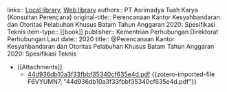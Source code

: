 links:: [Local library](zotero://select/library/items/ANGI76JE), [Web library](https://www.zotero.org/users/9756735/items/ANGI76JE)
authors:: PT Asrimadya Tuah Karya (Konsultan Perencana)
original-title:: Perencanaan Kantor Kesyahbandaran dan Otoritas Pelabuhan Khusus Batam Tahun Anggaran 2020: Spesifikasi Teknis
item-type:: [[book]]
publisher:: Kementrian Perhubungan Direktorat Perhubungan Laut
date:: 2020
title:: @Perencanaan Kantor Kesyahbandaran dan Otoritas Pelabuhan Khusus Batam Tahun Anggaran 2020: Spesifikasi Teknis

- [[Attachments]]
	- [44d936db10a3f33fbbf35340cf635e4d.pdf](https://simbg.pu.go.id/file/Konsultasi/4969/Dokumen/44d936db10a3f33fbbf35340cf635e4d.pdf) {{zotero-imported-file F6VYUMN7, "44d936db10a3f33fbbf35340cf635e4d.pdf"}}